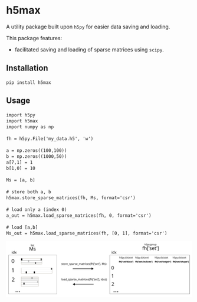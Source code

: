 # h5max

A utility package built upon `h5py` for easier data saving and loading.

This package features:
- facilitated saving and loading of sparse matrices using `scipy`.

## Installation

```
pip install h5max
```

## Usage

```
import h5py
import h5max
import numpy as np

fh = h5py.File('my_data.h5', 'w')

a = np.zeros((100,100))
b = np.zeros((1000,50))
a[7,1] = 1
b[1,0] = 10

Ms = [a, b]

# store both a, b
h5max.store_sparse_matrices(fh, Ms, format='csr')

# load only a (index 0)
a_out = h5max.load_sparse_matrices(fh, 0, format='csr')

# load [a,b]
Ms_out = h5max.load_sparse_matrices(fh, [0, 1], format='csr')
```


![h5max_pic](h5max.png)
